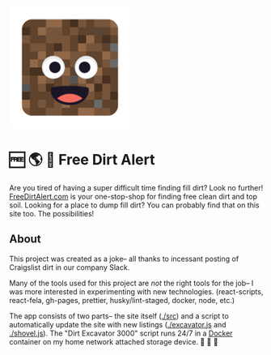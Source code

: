 <img src="./logo.png" alt="Logo" width="240" />

# 🆓 🌎 🚨 Free Dirt Alert

Are you tired of having a super difficult time finding fill dirt? Look no further! [FreeDirtAlert.com](https://freedirtalert.com) is your one-stop-shop for finding free clean dirt and top soil. Looking for a place to dump fill dirt? You can probably find that on this site too. The possibilities!

## About

This project was created as a joke– all thanks to incessant posting of Craigslist dirt in our company Slack.

Many of the tools used for this project are *not* the right tools for the job– I was more interested in experimenting with new technologies. (react-scripts, react-fela, gh-pages, prettier, husky/lint-staged, docker, node, etc.)

The app consists of two parts– the site itself ([./src](./src)) and a script to automatically update the site with new listings ([./excavator.js](./excavator.js) and [./shovel.js](./shovel.js)). The "Dirt Excavator 3000" script runs 24/7 in a [Docker](https://hub.docker.com/r/chrisheninger/freedirtalert.com/) container on my home network attached storage device. 🚜 🚜 🚜
